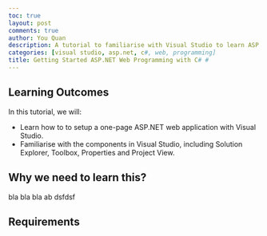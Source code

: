 ```yaml
---
toc: true
layout: post
comments: true
author: You Quan
description: A tutorial to familiarise with Visual Studio to learn ASP.NET web programming with C#.
categories: [visual studio, asp.net, c#, web, programming]
title: Getting Started ASP.NET Web Programming with C# #
---
```


## Learning Outcomes
In this tutorial, we will:
- Learn how to to setup a one-page ASP.NET web application with Visual Studio.
- Familiarise with the components in Visual Studio, including Solution Explorer, Toolbox, Properties and Project View.

## Why we need to learn this?
bla bla bla ab dsfdsf

## Requirements
